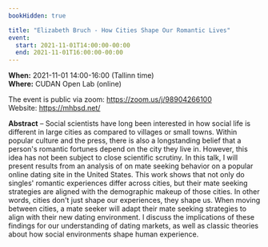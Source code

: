 ```yaml
---
bookHidden: true

title: "Elizabeth Bruch - How Cities Shape Our Romantic Lives"
event:
  start: 2021-11-01T14:00:00-00:00
  end: 2021-11-01T16:00:00-00:00
---
```


**When:** 2021-11-01 14:00-16:00 (Tallinn time)  
**Where:** CUDAN Open Lab (online)  

The event is public via zoom: https://zoom.us/j/98904266100    
Website: https://mhbsd.net/  

<!--more-->
**Abstract** – Social scientists have long been interested in how social life is different in large cities as compared to villages or small towns. Within popular culture and the press, there is also a longstanding belief that a person's romantic fortunes depend on the city they live in. However, this idea has not been subject to close scientific scrutiny. In this talk, I will present results from an analysis of on mate seeking behavior on a popular online dating site in the United States. This work shows that not only do singles' romantic experiences differ across cities, but their mate seeking strategies are aligned with the demographic makeup of those cities. In other words, cities don't just shape our experiences, they shape us. When moving between cities, a mate seeker will adapt their mate seeking strategies to align with their new dating environment. I discuss the implications of these findings for our understanding of dating markets, as well as classic theories about how social environments shape human experience. 
